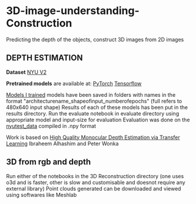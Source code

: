 # 3D-image-understanding-Construction
Predicting the depth of the objects, construct 3D images from 2D images

## DEPTH ESTIMATION
**Dataset**
[NYU V2](https://tinyurl.com/nyu-data-zip)

**Pretrained models** are available at:
[PyTorch](https://drive.google.com/file/d/1wvhQhs2CAGumRslknNkPBRCNNKMOHw78/view?usp=sharing)
[Tensorflow](https://drive.google.com/file/d/1wvhQhs2CAGumRslknNkPBRCNNKMOHw78/view?usp=sharing)

[Models I trained](https://drive.google.com/drive/folders/1C88ENnOCOi_5eeusYJcFNieDSWYgawCk?usp=sharing) models have been saved in folders with names in the format "architecturename_shapeofinput_numberofepochs" (full refers to 480x640 input shape)
Results of each of these models has been put in the results directory.
Run the evaluate notebook in evaluate directory using appropriate model and input-size for evaluation
Evaluation was done on the [nyutest_data](https://s3-eu-west-1.amazonaws.com/densedepth/nyu_test.zip) compiled in .npy format

Work is based on [High Quality Monocular Depth Estimation via Transfer Learning](https://arxiv.org/abs/1812.11941)
Ibraheem Alhashim and Peter Wonka

## 3D from rgb and depth
Run either of the notebooks in the 3D Reconstruction directory (one uses o3d and is faster, other is slow and customisable and doesnot require any external library)
Point clouds generated can be downloaded and viewed using softwares like Meshlab
